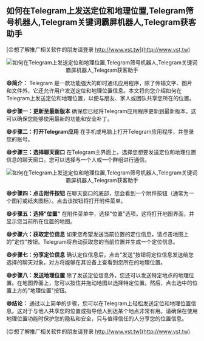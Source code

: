 ## **如何在Telegram上发送定位和地理位置,Telegram筛号机器人,Telegram关键词霸屏机器人,Telegram获客助手**

[😍想了解推广相关软件的朋友请登录 http://www.vst.tw](http://www.vst.tw)

 <center><img src="https://vst.tw/MP4/tuiguang/png/0.png" alt="如何在Telegram上发送定位和地理位置,Telegram筛号机器人,Telegram关键词霸屏机器人,Telegram获客助手"></center>

**😄简介：**
Telegram 是一款功能强大的即时通讯应用程序，除了传输文字、图片和文件外，它还允许用户发送定位和地理位置信息。本文将向您介绍如何在Telegram上发送定位和地理位置，以便与朋友、家人或团队共享您所在的位置。

**😄步骤一：更新至最新版本**
确保您已经将Telegram应用程序更新到最新版本。这可以确保您能够使用最新的功能和安全补丁。

**😄步骤二：打开Telegram应用**
在手机或电脑上打开Telegram应用程序，并登录您的账号。

**😄步骤三：选择聊天窗口**
在Telegram主界面上，选择您想要发送定位和地理位置信息的聊天窗口。您可以选择与一个人或一个群组进行通信。

 <center><img src="https://vst.tw/MP4/tuiguang/png/3.png" alt="如何在Telegram上发送定位和地理位置,Telegram筛号机器人,Telegram关键词霸屏机器人,Telegram获客助手"></center>

**😄步骤四：点击附件按钮**
在聊天窗口的底部，您会看到一个附件按钮（通常为一个图钉或纸夹图标）。点击该按钮将打开附件菜单。

**😄步骤五：选择"位置"**
在附件菜单中，选择"位置"选项。这将打开地图界面，并显示您当前所在位置的地图。

**😄步骤六：获取定位信息**
如果您希望发送当前位置的定位信息，请点击地图上的"定位"按钮。Telegram将自动获取您的当前位置并生成一个定位信息。

**😄步骤七：分享定位信息**
确认定位信息后，点击"发送"按钮将定位信息发送给您选择的聊天对象。对方将能够在其设备上查看到您所在的地理位置。

**😄步骤八：发送地理位置**
除了发送定位信息外，您还可以发送特定地点的地理位置。在地图界面上，您可以按住并拖动地图以选择特定位置。然后，点击选中的位置上方的"地理位置"按钮。

**😄结论：**
通过以上简单的步骤，您可以在Telegram上轻松发送定位和地理位置信息。这对于与他人共享您的位置或指导他人到达某个地点非常有用。请确保在使用地理位置功能时保护您的隐私和安全，只与值得信任的人分享您的位置信息。

[😍想了解推广相关软件的朋友请登录 http://www.vst.tw](http://www.vst.tw)



